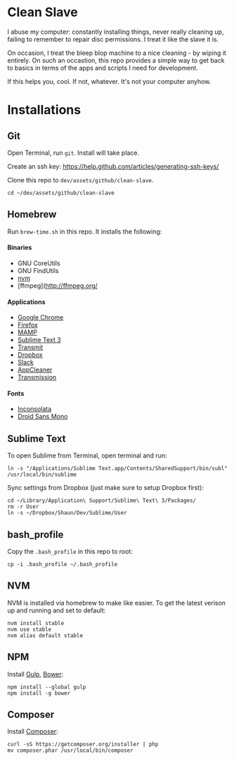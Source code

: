 # Clean Slave

I abuse my computer: constantly installing things, never really cleaning up, failing
to remember to repair disc permissions. I treat it like the slave it is.

On occasion, I treat the bleep blop machine to a nice cleaning - by wiping it entirely.
On such an occastion, this repo provides a simple way to get back to basics in terms
of the apps and scripts I need for development.

If this helps you, cool. If not, whatever. It's not your computer anyhow.

# Installations

## Git

Open Terminal, run `git`. Install will take place.

Create an ssh key: https://help.github.com/articles/generating-ssh-keys/

Clone this repo to `dev/assets/github/clean-slave`.
```
cd ~/dev/assets/github/clean-slave
```


## Homebrew

Run `brew-time.sh` in this repo. It installs the following:

#### Binaries
- GNU CoreUtils
- GNU FindUtils
- [nvm](https://github.com/creationix/nvm)
- [ffmpeg](http://ffmpeg.org/

#### Applications
- [Google Chrome](https://www.google.com/chrome/browser/desktop/)
- [Firefox](https://www.mozilla.org/en-US/firefox)
- [MAMP](https://www.mamp.info/en/)
- [Sublime Text 3](http://www.sublimetext.com/)
- [Transmit](https://panic.com/transmit/)
- [Dropbox](https://www.dropbox.com/)
- [Slack](https://slack.com/)
- [AppCleaner](http://www.freemacsoft.net/appcleaner/)
- [Transmission](http://www.transmissionbt.com/)

#### Fonts
- [Inconsolata](http://www.levien.com/type/myfonts/inconsolata.html)
- [Droid Sans Mono](https://www.google.com/fonts/specimen/Droid+Sans+Mono)

## Sublime Text
To open Sublime from Terminal, open terminal and run:
```
ln -s "/Applications/Sublime Text.app/Contents/SharedSupport/bin/subl" /usr/local/bin/sublime
```

Sync settings from Dropbox (just make sure to setup Dropbox first):
```
cd ~/Library/Application\ Support/Sublime\ Text\ 3/Packages/
rm -r User
ln -s ~/Dropbox/Shaun/Dev/Sublime/User
```


## bash_profile
Copy the `.bash_profile` in this repo to root:

```
cp -i .bash_profile ~/.bash_profile
```

## NVM
NVM is installed via homebrew to make like easier. To get the latest verison up and running and set to default:
```
nvm install stable
nvm use stable
nvm alias default stable
```

## NPM
Install [Gulp](http://gulpjs.com/), [Bower](http://bower.io/):
```
npm install --global gulp
npm install -g bower
```

## Composer
Install [Composer](https://getcomposer.org):
```
curl -sS https://getcomposer.org/installer | php
mv composer.phar /usr/local/bin/composer
```







